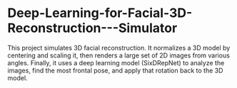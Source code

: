 # Deep-Learning-for-Facial-3D-Reconstruction---Simulator
This project simulates 3D facial reconstruction. It normalizes a 3D model by centering and scaling it, then renders a large set of 2D images from various angles. Finally, it uses a deep learning model (SixDRepNet) to analyze the images, find the most frontal pose, and apply that rotation back to the 3D model.
